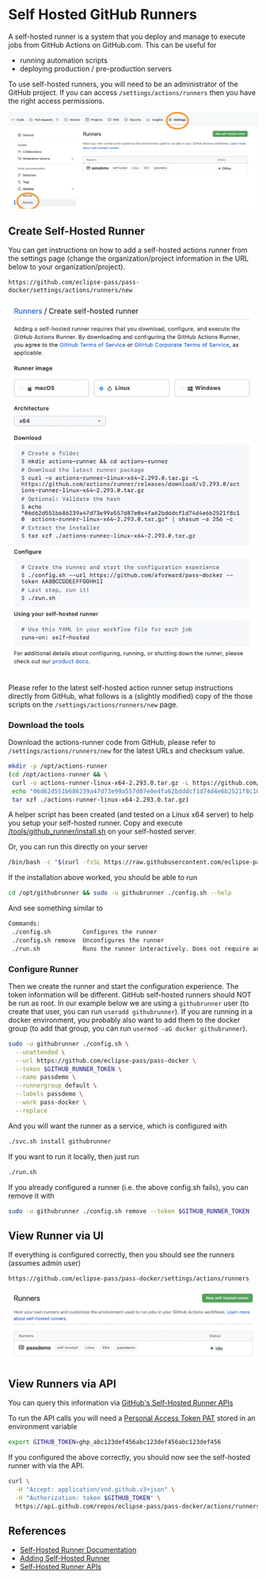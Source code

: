 # Self Hosted GitHub Runners

A self-hosted runner is a system that you deploy and manage to execute jobs from GitHub Actions on GitHub.com.
This can be useful for

* running automation scripts
* deploying production / pre-production servers

To use self-hosted runners, you will need to be an administrator of the GitHub project.
If you can access `/settings/actions/runners` then you have the right access permissions.

![GitHub Settings Runners](/docs/assets/github/github_settings_runners.png)

## Create Self-Hosted Runner

You can get instructions on how to add a self-hosted actions runner from the settings page (change the organization/project information in the
URL below to your organization/project).

```
https://github.com/eclipse-pass/pass-docker/settings/actions/runners/new
```

![GitHub Setup Runner Code](/docs/assets/github/create_self_runner_code.png)

Please refer to the latest self-hosted action runner setup instructions directly
from GitHub, what follows is a (slightly modified) copy of the
those scripts on the `/settings/actions/runners/new` page.

### Download the tools

Download the actions-runner code from GitHub, please
refer to `/settings/actions/runners/new` for the latest URLs and checksum value.

```bash
mkdir -p /opt/actions-runner
(cd /opt/actions-runner && \
 curl -o actions-runner-linux-x64-2.293.0.tar.gz -L https://github.com/actions/runner/releases/download/v2.293.0/actions-runner-linux-x64-2.293.0.tar.gz && \
 echo "06d62d551b686239a47d73e99a557d87e0e4fa62bdddcf1d74d4e6b2521f8c10  actions-runner-linux-x64-2.293.0.tar.gz" | shasum -a 256 -c && \
 tar xzf ./actions-runner-linux-x64-2.293.0.tar.gz)
```

A helper script has been created (and tested on a Linux x64 server) to
help you setup your self-hosted runner.  Copy and execute
[/tools/github_runner/install.sh](/tools/github_runner/install.sh)
on your self-hosted server.

Or, you can run this directly on your server

```bash
/bin/bash -c "$(curl -fsSL https://raw.githubusercontent.com/eclipse-pass/main/main/tools/github_runner/install.sh)"
```

If the installation above worked, you should be able to run

```bash
cd /opt/githubrunner && sudo -u githubrunner ./config.sh --help
```

And see something similar to

```bash
Commands:
 ./config.sh         Configures the runner
 ./config.sh remove  Unconfigures the runner
 ./run.sh            Runs the runner interactively. Does not require any options.
```

### Configure Runner

Then we create the runner and start the configuration experience.
The token information will be different.  GitHub self-hosted runners
should NOT be run as root.  In our example below we are using a
`githubrunner` user (to create that user, you can run `useradd githubrunner`).
If you are running in a docker environment, you probably also want to
add them to the docker group (to add that group, you can run `usermod -aG docker githubrunner`).

```bash
sudo -u githubrunner ./config.sh \
  --unattended \
  --url https://github.com/eclipse-pass/pass-docker \
  --token $GITHUB_RUNNER_TOKEN \
  --name passdemo \
  --runnergroup default \
  --labels passdemo \
  --work pass-docker \
  --replace
```

And you will want the runner as a service, which is configured with

```bash
./svc.sh install githubrunner
```

If you want to run it locally, then just run

```bash
./run.sh
```

If you already configured a runner (i.e. the above config.sh fails), you can remove it with

```bash
sudo -u githubrunner ./config.sh remove --token $GITHUB_RUNNER_TOKEN
```

## View Runner via UI

If everything is configured correctly, then you should see the runners (assumes admin user)

```
https://github.com/eclipse-pass/pass-docker/settings/actions/runners
```

![Passdemo runner on GitHub.com](/docs/assets/github/passdemo_runner.png)


## View Runners via API

You can query this information via [GitHub's Self-Hosted Runner APIs](https://docs.github.com/en/rest/actions/self-hosted-runners)

To run the API calls you will need a [Personal Access Token PAT](https://github.com/settings/tokens)
stored in an environment variable

```bash
export GITHUB_TOKEN=ghp_abc123def456abc123def456abc123def456
````

If you configured the above correctly, you should now see the self-hosted runner with via the API.

```bash
curl \
  -H "Accept: application/vnd.github.v3+json" \
  -H "Authorization: token $GITHUB_TOKEN" \
  https://api.github.com/repos/eclipse-pass/pass-docker/actions/runners
```

## References

* [Self-Hosted Runner Documentation](https://docs.github.com/en/actions/hosting-your-own-runners/about-self-hosted-runners)
* [Adding Self-Hosted Runner](https://docs.github.com/en/actions/hosting-your-own-runners/adding-self-hosted-runners)
* [Self-Hosted Runner APIs](https://docs.github.com/en/rest/actions/self-hosted-runners)